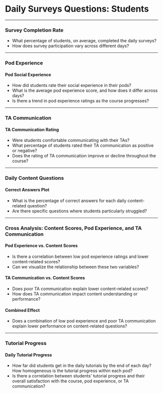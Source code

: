 # Daily Surveys Questions: Students

---


### **Survey Completion Rate**
- What percentage of students, on average, completed the daily surveys?  
- How does survey participation vary across different days?  

---

### **Pod Experience**

#### **Pod Social Experience**
- How did students rate their social experience in their pods?  
- What is the average pod experience score, and how does it differ across days?  
- Is there a trend in pod experience ratings as the course progresses?  

---

### **TA Communication**

#### **TA Communication Rating**
- Were students comfortable communicating with their TAs?  
- What percentage of students rated their TA communication as positive or negative?  
- Does the rating of TA communication improve or decline throughout the course?  

---

### **Daily Content Questions**

#### **Correct Answers Plot**
- What is the percentage of correct answers for each daily content-related question?  
- Are there specific questions where students particularly struggled?  

---

### **Cross Analysis: Content Scores, Pod Experience, and TA Communication**

#### **Pod Experience vs. Content Scores**
- Is there a correlation between low pod experience ratings and lower content-related scores?  
- Can we visualize the relationship between these two variables?  

#### **TA Communication vs. Content Scores**
- Does poor TA communication explain lower content-related scores?  
- How does TA communication impact content understanding or performance?  

#### **Combined Effect**
- Does a combination of low pod experience and poor TA communication explain lower performance on content-related questions?  

---

### **Tutorial Progress**

#### **Daily Tutorial Progress**
- How far did students get in the daily tutorials by the end of each day? How homogeneous is the tutorial progress within each pod?  
- Is there a correlation between students' tutorial progress and their overall satisfaction with the course, pod experience, or TA communication?  

